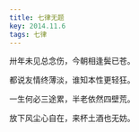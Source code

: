 ```yaml
---
title: 七律无题
key: 2014.11.6
tags: 七律
---
```


卅年未见总念伤，今朝相逢鬓已苍。

都说友情终薄淡，谁知本性更轻狂。

一生何必三途累，半老依然四壁荒。

放下风尘心自在，来杯土酒也无妨。

</br>

